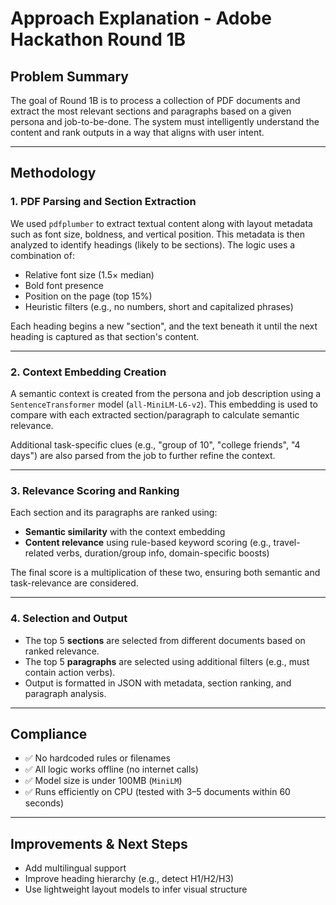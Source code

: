 # Approach Explanation - Adobe Hackathon Round 1B

## Problem Summary

The goal of Round 1B is to process a collection of PDF documents and extract the most relevant sections and paragraphs based on a given persona and job-to-be-done. The system must intelligently understand the content and rank outputs in a way that aligns with user intent.

---

## Methodology

### 1. **PDF Parsing and Section Extraction**
We used `pdfplumber` to extract textual content along with layout metadata such as font size, boldness, and vertical position. This metadata is then analyzed to identify headings (likely to be sections). The logic uses a combination of:
- Relative font size (1.5× median)
- Bold font presence
- Position on the page (top 15%)
- Heuristic filters (e.g., no numbers, short and capitalized phrases)

Each heading begins a new "section", and the text beneath it until the next heading is captured as that section's content.

---

### 2. **Context Embedding Creation**
A semantic context is created from the persona and job description using a `SentenceTransformer` model (`all-MiniLM-L6-v2`). This embedding is used to compare with each extracted section/paragraph to calculate semantic relevance.

Additional task-specific clues (e.g., "group of 10", "college friends", "4 days") are also parsed from the job to further refine the context.

---

### 3. **Relevance Scoring and Ranking**
Each section and its paragraphs are ranked using:
- **Semantic similarity** with the context embedding
- **Content relevance** using rule-based keyword scoring (e.g., travel-related verbs, duration/group info, domain-specific boosts)

The final score is a multiplication of these two, ensuring both semantic and task-relevance are considered.

---

### 4. **Selection and Output**
- The top 5 **sections** are selected from different documents based on ranked relevance.
- The top 5 **paragraphs** are selected using additional filters (e.g., must contain action verbs).
- Output is formatted in JSON with metadata, section ranking, and paragraph analysis.

---

## Compliance
- ✅ No hardcoded rules or filenames
- ✅ All logic works offline (no internet calls)
- ✅ Model size is under 100MB (`MiniLM`)
- ✅ Runs efficiently on CPU (tested with 3–5 documents within 60 seconds)

---

## Improvements & Next Steps
- Add multilingual support
- Improve heading hierarchy (e.g., detect H1/H2/H3)
- Use lightweight layout models to infer visual structure

